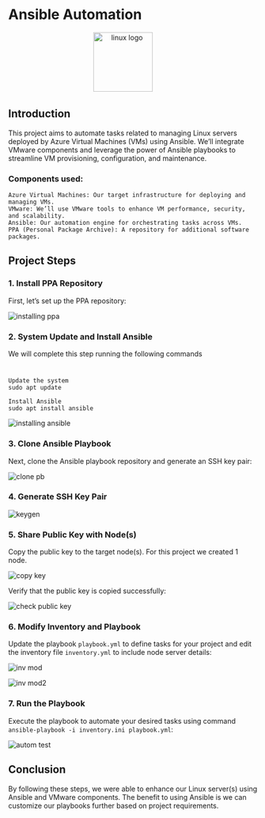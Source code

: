 # Ansible Automation

<div align="center">
  <img src="https://imgur.com/2IR1Jcq.jpg" height="120" alt="linux logo"  />
  <img width="36" />
</div>

## Introduction

This project aims to automate tasks related to managing Linux servers deployed by Azure Virtual Machines (VMs) using Ansible. We’ll integrate VMware components and leverage the power of Ansible playbooks to streamline VM provisioning, configuration, and maintenance.

### Components used:

    Azure Virtual Machines: Our target infrastructure for deploying and managing VMs.
    VMware: We’ll use VMware tools to enhance VM performance, security, and scalability.
    Ansible: Our automation engine for orchestrating tasks across VMs.
    PPA (Personal Package Archive): A repository for additional software packages.

## Project Steps
### 1. Install PPA Repository

First, let’s set up the PPA repository:

![installing ppa](https://imgur.com/xn7vUhr.jpg) 

### 2. System Update and Install Ansible

 We will complete this step running the following commands
  # 
  
    Update the system
    sudo apt update

    Install Ansible
    sudo apt install ansible


![installing ansible](https://imgur.com/UlNQS8Q.jpg) 

### 3. Clone Ansible Playbook

Next, clone the Ansible playbook repository and generate an SSH key pair:

![clone pb](https://imgur.com/0I00N2y.jpg) 

### 4. Generate SSH Key Pair

![keygen](https://imgur.com/UD7cs84.jpg) 

### 5. Share Public Key with Node(s)

Copy the public key to the target node(s). For this project we created 1 node.

![copy key](https://imgur.com/6b7MXOs.jpg) 

Verify that the public key is copied successfully:

![check public key](https://imgur.com/myrzhbY.jpg) 

### 6. Modify Inventory and Playbook

Update the playbook `playbook.yml` to define tasks for your project and edit the inventory file `inventory.yml` to include node server details: 

![inv mod](https://imgur.com/eIdvUYj.jpg) 

![inv mod2](https://imgur.com/pP53UvQ.jpg) 

### 7. Run the Playbook

Execute the playbook to automate your desired tasks using command `ansible-playbook -i inventory.ini playbook.yml`:

![autom test](https://imgur.com/18EVv4r.jpg)  

## Conclusion

By following these steps, we were able to enhance our Linux server(s) using Ansible and VMware components. The benefit to using Ansible is we can customize our playbooks further based on project requirements.
